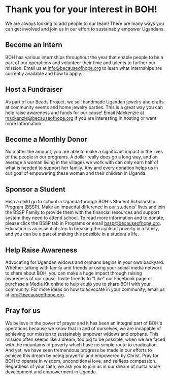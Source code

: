 # Thank you for your interest in BOH!

We are always looking to add people to our team!  There are many ways you can
get involved and join us in our effort to sustainably empower Ugandans.

## Become an Intern

BOH has various internships throughout the year that enable people to be a part
of our operations and volunteer their time and talents to further our mission.
Email us at <info@becauseofhope.org> to learn what internships are currently
available and how to apply.

## Host a Fundraiser

As part of our Beads Project, we sell handmade Ugandan jewelry and crafts at
community events and home jewelry parties. This is a great way you can help
raise awareness and funds for our cause! Email Mackenzie at
<mackenzie@becauseofhope.org> if you are interesting in hosting or want more
information.

## Become a Monthly Donor

No matter the amount, you are able to make a significant impact in the lives
of the people in our programs.  A dollar really does go a long way, and on
average a woman living in the villages we work with can only earn half of what
is needed to support her family.  Any and every donation helps us in our goal
of empowering these women and their children in Uganda.

## Sponsor a Student

Help a child go to school in Uganda through BOH's Student Scholarship Program
(BSSP). Make an impactful difference in our students' lives and join the BSSP
Family to provide them with the financial resources and support system they
need to attend school. To read more information and to donate, please click the
BSSP tab in Programs or email <bssp@becauseofhope.org>. Education is an essential
step to breaking the cycle of poverty in a family, and you can be a part of
making this possible in a student's life.

## Help Raise Awareness

Advocating for Ugandan widows and orphans begins in your own backyard.
Whether talking with family and friends or using your social media network to
share about BOH, you can make a huge impact through raising awareness of our
cause.  Invite friends to "Like" our Facebook page or purchase a Media Kit
online to help equip you to share BOH with your community.  For more ideas on
how to advocate in your community, email us at <info@becauseofhope.org>.

## Pray for us

We believe in the power of prayer and it has been an integral part of BOH's
operations because we know that in and of ourselves, we are incapable of
achieving our mission to sustainably empower widows and orphans. This mission
often seems like a dream, too big to be possible, when we are faced with the
mountains of poverty which have no simple route to eradication.  And yet, we
have seen tremendous progress be made in our efforts to achieve this dream by
being prayerful and empowered by Christ. Pray for BOH to operate in wisdom,
unconditional love, and selfless compassion.  Regardless of your faith, we ask
you to join us in our dream of sustainable development and empowerment in
Uganda.
